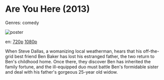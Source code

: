 # Are You Here (2013)

Genres: comedy

![poster](http://image.tmdb.org/t/p/w500/Ans3hye70MvMVPxG1BhUgAG2zHv.jpg)

en:
  [720p](magnet:?xt=urn:btih:A28C5A01AA68ED7F7168EF529A290800A771A24D&tr=udp://glotorrents.pw:6969/announce&tr=udp://tracker.opentrackr.org:1337/announce&tr=udp://torrent.gresille.org:80/announce&tr=udp://tracker.openbittorrent.com:80&tr=udp://tracker.coppersurfer.tk:6969&tr=udp://tracker.leechers-paradise.org:6969&tr=udp://p4p.arenabg.ch:1337&tr=udp://tracker.internetwarriors.net:1337)
  [1080p](magnet:?xt=urn:btih:1CDE8FB97226BD3A7A256142CA776A5450406A6D&tr=udp://glotorrents.pw:6969/announce&tr=udp://tracker.opentrackr.org:1337/announce&tr=udp://torrent.gresille.org:80/announce&tr=udp://tracker.openbittorrent.com:80&tr=udp://tracker.coppersurfer.tk:6969&tr=udp://tracker.leechers-paradise.org:6969&tr=udp://p4p.arenabg.ch:1337&tr=udp://tracker.internetwarriors.net:1337)
  


When Steve Dallas, a womanizing local weatherman, hears that his off-the-grid best friend Ben Baker has lost his estranged father, the two return to Ben's childhood home. Once there, they discover Ben has inherited the family fortune, and the ill-equipped duo must battle Ben's formidable sister and deal with his father's gorgeous 25-year old widow.